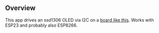 ## Overview

This app drives an ssd1306 OLED via I2C on a [board like this](https://www.aliexpress.com/item/Lolin-ESP32-OLED-V2-0-Pro-ESP32-OLED-wemos-pour-Arduino-ESP32-OLED-WiFi-Modules-Bluetooth/32822105291.html?spm=a2g0s.9042311.0.0.Q8ffoT). Works with ESP23 and probably also ESP8266.
